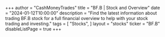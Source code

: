 +++
author = "CashMoneyTrades"
title = "BF.B | Stock and Overview"
date = "2024-01-12T10:00:00"
description = "Find the latest information about trading BF.B stock for a full financial overview to help with your stock trading and investing."
tags = [
   "Stocks",
]
layout = "stocks"
ticker = "BF.B"
disableListPage = true
+++
